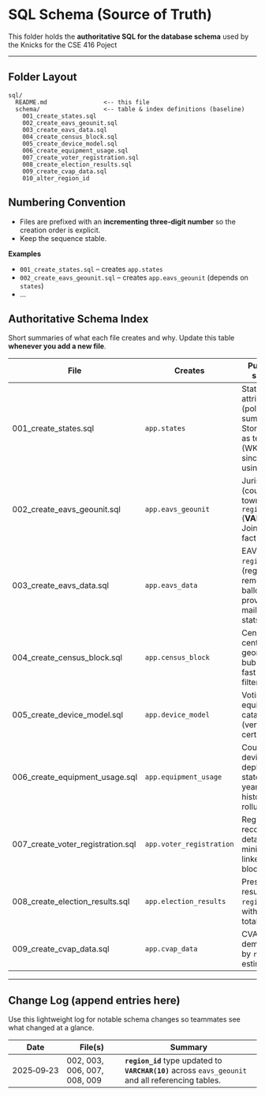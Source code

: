 # SQL Schema (Source of Truth)

This folder holds the **authoritative SQL for the database schema** used by the Knicks for the CSE 416 Poject

---

## Folder Layout

```
sql/
  README.md                <-- this file
  schema/                  <-- table & index definitions (baseline)
    001_create_states.sql
    002_create_eavs_geounit.sql
    003_create_eavs_data.sql
    004_create_census_block.sql
    005_create_device_model.sql
    006_create_equipment_usage.sql
    007_create_voter_registration.sql
    008_create_election_results.sql
    009_create_cvap_data.sql
    010_alter_region_id

```

## Numbering Convention

- Files are prefixed with an **incrementing three‑digit number** so the creation order is explicit.
- Keep the sequence stable.

**Examples**

- `001_create_states.sql` – creates `app.states`
- `002_create_eavs_geounit.sql` – creates `app.eavs_geounit` (depends on `states`)
- …

## Authoritative Schema Index

Short summaries of what each file creates and why. Update this table **whenever you add a new file**.

| File                              | Creates                  | Purpose (1–2 sentences)                                                                                                 |
| --------------------------------- | ------------------------ | ----------------------------------------------------------------------------------------------------------------------- |
| 001_create_states.sql             | `app.states`             | State-level attributes (policies, summary stats). Stores geometry as text (WKT/GeoJSON) since we are not using PostGIS. |
| 002_create_eavs_geounit.sql       | `app.eavs_geounit`       | Jurisdictions (counties, towns) keyed by `region_id` (**VARCHAR(10)**). Join key for all fact tables.                   |
| 003_create_eavs_data.sql          | `app.eavs_data`          | EAVS facts per `region_id`+`year` (registration, removals, ballots, provisional, mail-reject stats).                    |
| 004_create_census_block.sql       | `app.census_block`       | Census block centroids (text geometry) for bubble overlays; fast state filtering.                                       |
| 005_create_device_model.sql       | `app.device_model`       | Voting equipment catalog (vendor/model, certs, metrics).                                                                |
| 006_create_equipment_usage.sql    | `app.equipment_usage`    | Counts of devices deployed per state/region and year; supports history and rollups.                                     |
| 007_create_voter_registration.sql | `app.voter_registration` | Registered voter records for detailed states; minimal PII, linked to census blocks.                                     |
| 008_create_election_results.sql   | `app.election_results`   | Presidential results by `region_id`+`year`, with computed total.                                                        |
| 009_create_cvap_data.sql          | `app.cvap_data`          | CVAP demographics by `region_id` and estimate year.                                                                     |

---

## Change Log (append entries here)

Use this lightweight log for notable schema changes so teammates see what changed at a glance.

| Date       | File(s)                      | Summary                                                                                             |
| ---------- | ---------------------------- | --------------------------------------------------------------------------------------------------- |
| 2025‑09‑23 | 002, 003, 006, 007, 008, 009 | **`region_id`** type updated to **`VARCHAR(10)`** across `eavs_geounit` and all referencing tables. |
